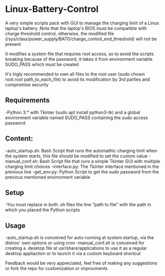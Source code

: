 # Linux-Battery-Control
A very simple scripts pack with GUI to manage the charging limit of a Linux laptop's battery. Note that the laptop's BIOS must be compatible
with charge threshold control, otherwise, the modified file (/sys/class/power_supply/BAT0/charge_control_end_threshold) will not be present

It modifies a system file that requires root access, so to avoid the scripts breaking because of the
password, it takes it from environment variable SUDO_PASS which must be created

It's higly recommended to own all files to the root user (sudo chown root.root path_to_each_file)
to avoid its modification by 3rd parties and compromise security

## Requirements
-Python 3.* with Tkinter (sudo apt install python3-tk) and a global environment variable named SUDO_PASS containing the sudo access password

## Content:
-auto_startup.sh: Bash Script that runs the automathic charging limit when the system starts, this file
 should be modified to set the custom value
-manual_conf.sh: Bash Script file that runs a simple Tkinter GUI with multiple charging limit choices
-interface.py: The Tkinter interface mentioned in the previous line
-get_env.py: Python Script to get the sudo password from the previous mentioned environment variable

## Setup
-You must replace in both .sh files the line "path to file" with the path in which you placed the Python scripts 

## Usage
-auto_startup.sh is conceived for auto-running at system startup, via the distros' own options or using cron
-manual_conf.sh is conceived for creating a .desktop file at usr/share/applications to use it as a regular desktop
 appliaction or to launch it via a custom keyboard shortcut
 
 Feedback would be very appreciated, feel free of making any suggestions or fork the repo for customization or improvments
